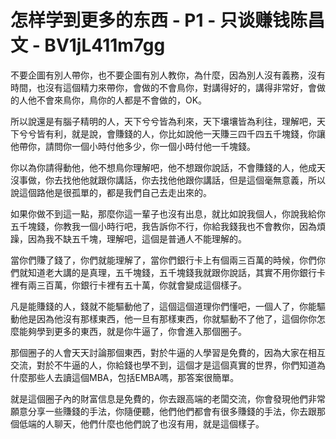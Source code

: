 # 怎样学到更多的东西 - P1 - 只谈赚钱陈昌文 - BV1jL411m7gg

不要企圖有別人帶你，也不要企圖有別人教你，為什麼，因為別人沒有義務，沒有時間，也沒有這個精力來帶你，會做的不會鳥你，對講得好的，講得非常好，會做的人他不會來鳥你，鳥你的人都是不會做的，OK。

所以說還是有腦子精明的人，天下兮兮皆為利來，天下壤壤皆為利往，理解吧，天下兮兮皆有利，就是說，會賺錢的人，你比如說他一天賺三四千四五千塊錢，你讓他帶你，請問你一個小時付他多少，你一個小時付他一千塊錢。

你以為你請得動他，他不想鳥你理解吧，他不想跟你說話，不會賺錢的人，他成天沒事做，你去找他他就跟你講話，你去找他他跟你講話，但是這個毫無意義，所以說這個路他是很孤單的，都是我們自己去走出來的。

如果你做不到這一點，那麼你這一輩子也沒有出息，就比如說我個人，你說我給你五千塊錢，你教我一個小時行吧，我告訴你不行，你給我錢我也不會教你，因為煩躁，因為我不缺五千塊，理解吧，這個是普通人不能理解的。

當你們賺了錢了，你們就能理解了，當你們銀行卡上有個兩三百萬的時候，你們你們就知道老大講的是真理，五千塊錢，五千塊錢我就跟你說話，其實不用你銀行卡裡有兩三百萬，你銀行卡裡有五十萬，你就會變成這個樣子。

凡是能賺錢的人，錢就不能驅動他了，這個這個道理你們懂吧，一個人了，你能驅動他是因為他沒有那樣東西，他一旦有那樣東西，你就驅動不了他了，這個你你怎麼能夠學到更多的東西，就是你牛逼了，你會進入那個圈子。

那個圈子的人會天天討論那個東西，對於牛逼的人學習是免費的，因為大家在相互交流，對於不牛逼的人，你給錢也學不到，這個才是這個真實的世界，你們知道為什麼那些人去讀這個MBA，包括EMBA嗎，那答案很簡單。

就是這個圈子內的財富信息是免費的，你去跟高端的老闆交流，你會發現他們非常願意分享一些賺錢的手法，你隨便聽，他們他們都會有很多賺錢的手法，你去跟那個低端的人聊天，他們什麼也他們說了也沒有用，就是這個樣子。

